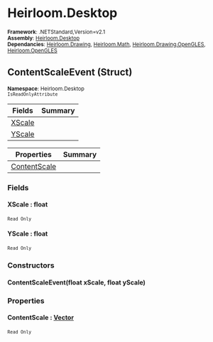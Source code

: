 # Heirloom.Desktop

<small>**Framework**: .NETStandard,Version=v2.1</small>  
<small>**Assembly**: [Heirloom.Desktop](../Heirloom.Desktop/Heirloom.Desktop.md)</small>  
<small>**Dependancies**: [Heirloom.Drawing](../Heirloom.Drawing/Heirloom.Drawing.md), [Heirloom.Math](../Heirloom.Math/Heirloom.Math.md), [Heirloom.Drawing.OpenGLES](../Heirloom.Drawing.OpenGLES/Heirloom.Drawing.OpenGLES.md), [Heirloom.OpenGLES](../Heirloom.OpenGLES/Heirloom.OpenGLES.md)</small>  

## ContentScaleEvent (Struct)
<small>**Namespace**: Heirloom.Desktop</small>  
<small>`IsReadOnlyAttribute`</small>

| Fields                 | Summary |
|------------------------|---------|
| [XScale](#XSCD13B79AC) |         |
| [YScale](#YSCD13B5C6D) |         |

| Properties                   | Summary |
|------------------------------|---------|
| [ContentScale](#CON84D7B879) |         |

### Fields

#### <a name="XSCD13B79AC"></a>XScale : float
<small>`Read Only`</small>

#### <a name="YSCD13B5C6D"></a>YScale : float
<small>`Read Only`</small>

### Constructors

#### ContentScaleEvent(float xScale, float yScale)

### Properties

#### <a name="CON84D7B879"></a>ContentScale : [Vector](../Heirloom.Math/Heirloom.Math.Vector.md)

<small>`Read Only`</small>

